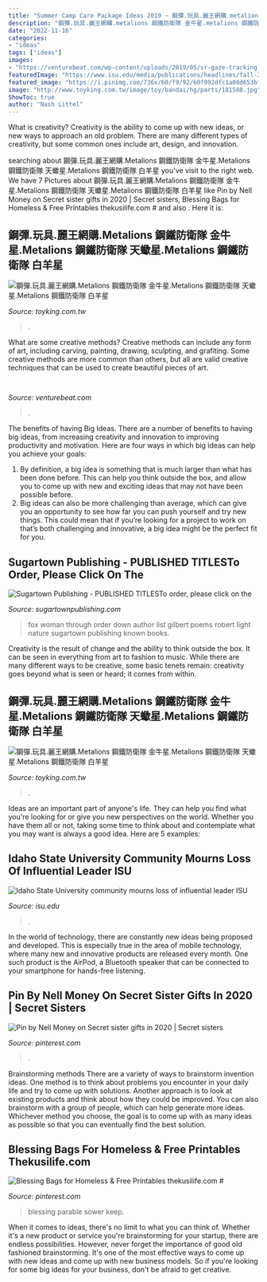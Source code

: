 ```yaml
---
title: "Summer Camp Care Package Ideas 2019 ~ 鋼彈.玩具.麗王網購.metalions 鋼鐵防衛隊 金牛星.metalions 鋼鐵防衛隊 天蠍星.metalions 鋼鐵防衛隊 白羊星"
description: "鋼彈.玩具.麗王網購.metalions 鋼鐵防衛隊 金牛星.metalions 鋼鐵防衛隊 天蠍星.metalions 鋼鐵防衛隊 白羊星"
date: "2022-11-16"
categories:
- "ideas"
tags: ["ideas"]
images:
- "https://venturebeat.com/wp-content/uploads/2019/05/vr-gaze-tracking.png"
featuredImage: "https://www.isu.edu/media/publications/headlines/fall-2019/concert-poster-update.jpg"
featured_image: "https://i.pinimg.com/736x/60/f9/92/60f992dfc1a08d653bf58587b942d53a.jpg"
image: "http://www.toyking.com.tw/image/toy/bandai/hg/parts/181588.jpg"
ShowToc: true
author: "Nash Littel"
---
```



What is creativity?
Creativity is the ability to come up with new ideas, or new ways to approach an old problem. There are many different types of creativity, but some common ones include art, design, and innovation.

	

		
searching about 鋼彈.玩具.麗王網購.Metalions 鋼鐵防衛隊 金牛星.Metalions 鋼鐵防衛隊 天蠍星.Metalions 鋼鐵防衛隊 白羊星 you've visit to the right web. We have 7 Pictures about 鋼彈.玩具.麗王網購.Metalions 鋼鐵防衛隊 金牛星.Metalions 鋼鐵防衛隊 天蠍星.Metalions 鋼鐵防衛隊 白羊星 like Pin by Nell Money on Secret sister gifts in 2020 | Secret sisters, Blessing Bags for Homeless &amp; Free Printables thekusilife.com # and also . Here it is:
		
    
## 鋼彈.玩具.麗王網購.Metalions 鋼鐵防衛隊 金牛星.Metalions 鋼鐵防衛隊 天蠍星.Metalions 鋼鐵防衛隊 白羊星

<img loading=lazy src="http://www.toyking.com.tw/image/toy/gaia/007.jpg" onerror="this.onerror=null;this.src='https://tse4.mm.bing.net/th?id=OIP.w_UT4vUj97UyNG-LUpBMYwAAAA&amp;pid=15.1';" alt="鋼彈.玩具.麗王網購.Metalions 鋼鐵防衛隊 金牛星.Metalions 鋼鐵防衛隊 天蠍星.Metalions 鋼鐵防衛隊 白羊星">

_Source: toyking.com.tw_

>. 

	

What are some creative methods?
Creative methods can include any form of art, including carving, painting, drawing, sculpting, and grafiting. Some creative methods are more common than others, but all are valid creative techniques that can be used to create beautiful pieces of art.

    
## 

<img loading=lazy src="https://venturebeat.com/wp-content/uploads/2019/05/vr-gaze-tracking.png" onerror="this.onerror=null;this.src='https://tse2.mm.bing.net/th?id=OIP.bt9LbvnMIfFEFL8Y69jjNAHaEH&amp;pid=15.1';" alt="">

_Source: venturebeat.com_

>. 

	

The benefits of having Big Ideas.
There are a number of benefits to having big ideas, from increasing creativity and innovation to improving productivity and motivation. Here are four ways in which big ideas can help you achieve your goals: 
1. By definition, a big idea is something that is much larger than what has been done before. This can help you think outside the box, and allow you to come up with new and exciting ideas that may not have been possible before. 
2. Big ideas can also be more challenging than average, which can give you an opportunity to see how far you can push yourself and try new things. This could mean that if you’re looking for a project to work on that’s both challenging and innovative, a big idea might be the perfect fit for you. 

    
## Sugartown Publishing - PUBLISHED TITLESTo Order, Please Click On The

<img loading=lazy src="http://sugartownpublishing.com/yahoo_site_admin/assets/images/Fox_Woman_medium.244122234_std.jfif" onerror="this.onerror=null;this.src='https://tse4.mm.bing.net/th?id=OIP.0ALNujvVkpEGgLnq_6JoqQAAAA&amp;pid=15.1';" alt="Sugartown Publishing - PUBLISHED TITLESTo order, please click on the">

_Source: sugartownpublishing.com_

>fox woman through order down author list gilbert poems robert light nature sugartown publishing known books. 

	

Creativity is the result of change and the ability to think outside the box. It can be seen in everything from art to fashion to music. While there are many different ways to be creative, some basic tenets remain: creativity goes beyond what is seen or heard; it comes from within.

    
## 鋼彈.玩具.麗王網購.Metalions 鋼鐵防衛隊 金牛星.Metalions 鋼鐵防衛隊 天蠍星.Metalions 鋼鐵防衛隊 白羊星

<img loading=lazy src="http://www.toyking.com.tw/image/toy/bandai/hg/parts/181588.jpg" onerror="this.onerror=null;this.src='https://tse3.mm.bing.net/th?id=OIP.-qvRFWmvLAahNjgB5c49ugAAAA&amp;pid=15.1';" alt="鋼彈.玩具.麗王網購.Metalions 鋼鐵防衛隊 金牛星.Metalions 鋼鐵防衛隊 天蠍星.Metalions 鋼鐵防衛隊 白羊星">

_Source: toyking.com.tw_

>. 

	

Ideas are an important part of anyone's life. They can help you find what you're looking for or give you new perspectives on the world. Whether you have them all or not, taking some time to think about and contemplate what you may want is always a good idea. Here are 5 examples: 

    
## Idaho State University Community Mourns Loss Of Influential Leader ISU

<img loading=lazy src="https://www.isu.edu/media/publications/headlines/fall-2019/concert-poster-update.jpg" onerror="this.onerror=null;this.src='https://tse1.mm.bing.net/th?id=OIP.YO1cMEZOaf3IAEmTLjdS8gHaEW&amp;pid=15.1';" alt="Idaho State University community mourns loss of influential leader ISU">

_Source: isu.edu_

>. 

	

In the world of technology, there are constantly new ideas being proposed and developed. This is especially true in the area of mobile technology, where many new and innovative products are released every month. One such product is the AirPod, a Bluetooth speaker that can be connected to your smartphone for hands-free listening.

    
## Pin By Nell Money On Secret Sister Gifts In 2020 | Secret Sisters

<img loading=lazy src="https://i.pinimg.com/736x/79/f8/1b/79f81b674625dee4163dc035a083befc.jpg" onerror="this.onerror=null;this.src='https://tse1.mm.bing.net/th?id=OIP.AnuGlCJf7KNW-ERTodfl-QHaKi&amp;pid=15.1';" alt="Pin by Nell Money on Secret sister gifts in 2020 | Secret sisters">

_Source: pinterest.com_

>. 

	

Brainstorming methods
There are a variety of ways to brainstorm invention ideas. One method is to think about problems you encounter in your daily life and try to come up with solutions. Another approach is to look at existing products and think about how they could be improved. You can also brainstorm with a group of people, which can help generate more ideas. Whichever method you choose, the goal is to come up with as many ideas as possible so that you can eventually find the best solution.

    
## Blessing Bags For Homeless &amp; Free Printables Thekusilife.com #

<img loading=lazy src="https://i.pinimg.com/736x/60/f9/92/60f992dfc1a08d653bf58587b942d53a.jpg" onerror="this.onerror=null;this.src='https://tse1.mm.bing.net/th?id=OIP.WrQDEjwIYorAuTPluXzfXAHaJl&amp;pid=15.1';" alt="Blessing Bags for Homeless &amp; Free Printables thekusilife.com #">

_Source: pinterest.com_

>blessing parable sower keep. 

	

When it comes to ideas, there's no limit to what you can think of. Whether it's a new product or service you're brainstorming for your startup, there are endless possibilities. However, never forget the importance of good old fashioned brainstorming. It's one of the most effective ways to come up with new ideas and come up with new business models. So if you're looking for some big ideas for your business, don't be afraid to get creative.


